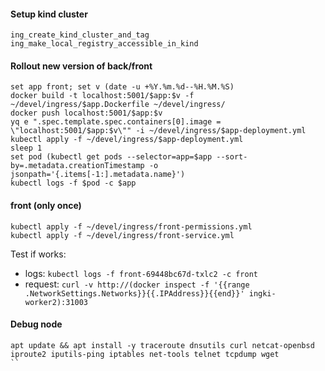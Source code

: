#### Setup kind cluster

```fish
ing_create_kind_cluster_and_tag
ing_make_local_registry_accessible_in_kind
```

#### Rollout new version of back/front

```fish
set app front; set v (date -u +%Y.%m.%d--%H.%M.%S)
docker build -t localhost:5001/$app:$v -f ~/devel/ingress/$app.Dockerfile ~/devel/ingress/
docker push localhost:5001/$app:$v
yq e ".spec.template.spec.containers[0].image = \"localhost:5001/$app:$v\"" -i ~/devel/ingress/$app-deployment.yml
kubectl apply -f ~/devel/ingress/$app-deployment.yml
sleep 1
set pod (kubectl get pods --selector=app=$app --sort-by=.metadata.creationTimestamp -o jsonpath='{.items[-1:].metadata.name}')
kubectl logs -f $pod -c $app
```


#### front (only once)

```fish
kubectl apply -f ~/devel/ingress/front-permissions.yml
kubectl apply -f ~/devel/ingress/front-service.yml
```

Test if works:

* logs: `kubectl logs -f front-69448bc67d-txlc2 -c front`
* request: `curl -v http://(docker inspect -f '{{range .NetworkSettings.Networks}}{{.IPAddress}}{{end}}' ingki-worker2):31003`



#### Debug node

```
apt update && apt install -y traceroute dnsutils curl netcat-openbsd iproute2 iputils-ping iptables net-tools telnet tcpdump wget
``
